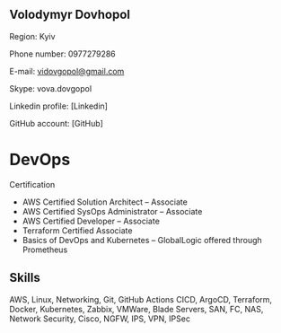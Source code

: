 ## Volodymyr Dovhopol	
Region: 	 Kyiv	 	

Phone number:	 0977279286	

E-mail:	              vidovgopol@gmail.com	

Skype:	              vova.dovgopol	

Linkedin profile: [Linkedin]

GitHub account: [GitHub]

# DevOps

Certification

-	AWS Certified Solution Architect – Associate
-	AWS Certified SysOps Administrator – Associate
-	AWS Certified Developer – Associate
-	Terraform Certified Associate
-	Basics of DevOps and Kubernetes – GlobalLogic offered through Prometheus

## Skills

AWS, Linux, Networking, Git, GitHub Actions CICD, ArgoCD, Terraform, Docker, Kubernetes, Zabbix, VMWare, Blade Servers, SAN, FC, NAS, Network Security, Cisco, NGFW, IPS, VPN, IPSec
